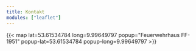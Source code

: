 ```yaml
---
title: Kontakt
modules: ["leaflet"]
---
```

{{< map lat=53.61534784 long=9.99649797 popup="Feuerwehrhaus FF-1951" popup-lat=53.61534784  popup-long=9.99649797 >}}